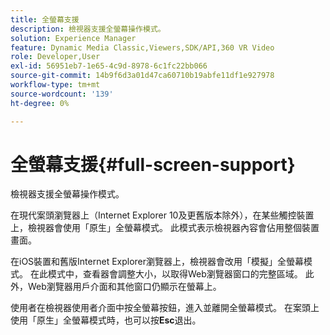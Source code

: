 ```yaml
---
title: 全螢幕支援
description: 檢視器支援全螢幕操作模式。
solution: Experience Manager
feature: Dynamic Media Classic,Viewers,SDK/API,360 VR Video
role: Developer,User
exl-id: 56951eb7-1e65-4c9d-8978-6c1fc22bb066
source-git-commit: 14b9f6d3a01d47ca60710b19abfe11df1e927978
workflow-type: tm+mt
source-wordcount: '139'
ht-degree: 0%

---
```


# 全螢幕支援{#full-screen-support}

檢視器支援全螢幕操作模式。

在現代案頭瀏覽器上（Internet Explorer 10及更舊版本除外），在某些觸控裝置上，檢視器會使用「原生」全螢幕模式。 此模式表示檢視器內容會佔用整個裝置畫面。

在iOS裝置和舊版Internet Explorer瀏覽器上，檢視器會改用「模擬」全螢幕模式。 在此模式中，查看器會調整大小，以取得Web瀏覽器窗口的完整區域。 此外，Web瀏覽器用戶介面和其他窗口仍顯示在螢幕上。

使用者在檢視器使用者介面中按全螢幕按鈕，進入並離開全螢幕模式。 在案頭上使用「原生」全螢幕模式時，也可以按&#x200B;**Esc**&#x200B;退出。
